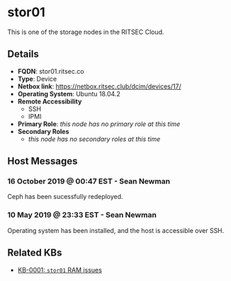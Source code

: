 # stor01

This is one of the storage nodes in the RITSEC Cloud.

## Details

- **FQDN**: stor01.ritsec.co
- **Type**: Device
- **Netbox link**: https://netbox.ritsec.club/dcim/devices/17/
- **Operating System**: Ubuntu 18.04.2
- **Remote Accessibility**
  - SSH
  - IPMI
- **Primary Role**: _this node has no primary role at this time_
- **Secondary Roles**
    - _this node has no secondary roles at this time_

## Host Messages

### 16 October 2019 @ 00:47 EST - Sean Newman

Ceph has been sucessfully redeployed.

### 10 May 2019 @ 23:33 EST - Sean Newman

Operating system has been installed, and the host is accessible over SSH.

## Related KBs

- [KB-0001: `stor01` RAM issues](../kbs/KB-0001.md)